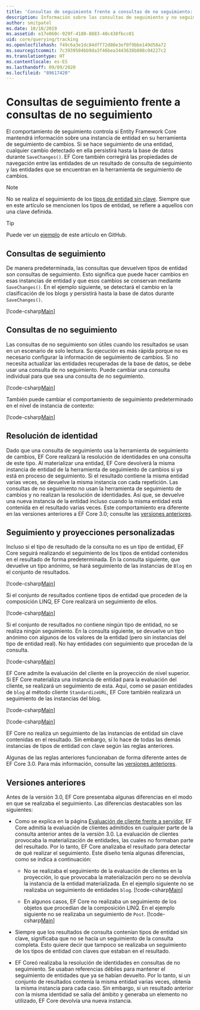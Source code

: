 ```yaml
---
title: 'Consultas de seguimiento frente a consultas de no seguimiento: EF Core'
description: Información sobre las consultas de seguimiento y no seguimiento en Entity Framework Core
author: smitpatel
ms.date: 10/10/2019
ms.assetid: e17e060c-929f-4180-8883-40c438fbcc01
uid: core/querying/tracking
ms.openlocfilehash: f49c6a3e1dc84dff72d80e3ef0f9bbe149d58a72
ms.sourcegitcommit: 7c3939504bb9da3f46bea3443638b808c04227c2
ms.translationtype: HT
ms.contentlocale: es-ES
ms.lasthandoff: 09/09/2020
ms.locfileid: "89617420"
---
```

# <a name="tracking-vs-no-tracking-queries"></a>Consultas de seguimiento frente a consultas de no seguimiento

El comportamiento de seguimiento controla si Entity Framework Core mantendrá información sobre una instancia de entidad en su herramienta de seguimiento de cambios. Si se hace seguimiento de una entidad, cualquier cambio detectado en ella persistirá hasta la base de datos durante `SaveChanges()`. EF Core también corregirá las propiedades de navegación entre las entidades de un resultado de consulta de seguimiento y las entidades que se encuentran en la herramienta de seguimiento de cambios.

> [!NOTE]
> No se realiza el seguimiento de los [tipos de entidad sin clave](xref:core/modeling/keyless-entity-types). Siempre que en este artículo se mencionen los tipos de entidad, se refiere a aquellos con una clave definida.

> [!TIP]  
> Puede ver un [ejemplo](https://github.com/dotnet/EntityFramework.Docs/tree/master/samples/core/Querying) de este artículo en GitHub.

## <a name="tracking-queries"></a>Consultas de seguimiento

De manera predeterminada, las consultas que devuelven tipos de entidad son consultas de seguimiento. Esto significa que puede hacer cambios en esas instancias de entidad y que esos cambios se conservan mediante `SaveChanges()`. En el ejemplo siguiente, se detectará el cambio en la clasificación de los blogs y persistirá hasta la base de datos durante `SaveChanges()`.

[!code-csharp[Main](../../../samples/core/Querying/Tracking/Sample.cs#Tracking)]

## <a name="no-tracking-queries"></a>Consultas de no seguimiento

Las consultas de no seguimiento son útiles cuando los resultados se usan en un escenario de solo lectura. Su ejecución es más rápida porque no es necesario configurar la información de seguimiento de cambios. Si no necesita actualizar las entidades recuperadas de la base de datos, se debe usar una consulta de no seguimiento. Puede cambiar una consulta individual para que sea una consulta de no seguimiento.

[!code-csharp[Main](../../../samples/core/Querying/Tracking/Sample.cs#NoTracking)]

También puede cambiar el comportamiento de seguimiento predeterminado en el nivel de instancia de contexto:

[!code-csharp[Main](../../../samples/core/Querying/Tracking/Sample.cs#ContextDefaultTrackingBehavior)]

## <a name="identity-resolution"></a>Resolución de identidad

Dado que una consulta de seguimiento usa la herramienta de seguimiento de cambios, EF Core realizará la resolución de identidades en una consulta de este tipo. Al materializar una entidad, EF Core devolverá la misma instancia de entidad de la herramienta de seguimiento de cambios si ya está en proceso de seguimiento. Si el resultado contiene la misma entidad varias veces, se devuelve la misma instancia con cada repetición. Las consultas de no seguimiento no usan la herramienta de seguimiento de cambios y no realizan la resolución de identidades. Así que, se devuelve una nueva instancia de la entidad incluso cuando la misma entidad está contenida en el resultado varias veces. Este comportamiento era diferente en las versiones anteriores a EF Core 3.0; consulte las [versiones anteriores](#previous-versions).

## <a name="tracking-and-custom-projections"></a>Seguimiento y proyecciones personalizadas

Incluso si el tipo de resultado de la consulta no es un tipo de entidad, EF Core seguirá realizando el seguimiento de los tipos de entidad contenidos en el resultado de forma predeterminada. En la consulta siguiente, que devuelve un tipo anónimo, se hará seguimiento de las instancias de `Blog` en el conjunto de resultados.

[!code-csharp[Main](../../../samples/core/Querying/Tracking/Sample.cs#CustomProjection1)]

Si el conjunto de resultados contiene tipos de entidad que proceden de la composición LINQ, EF Core realizará un seguimiento de ellos.

[!code-csharp[Main](../../../samples/core/Querying/Tracking/Sample.cs#CustomProjection2)]

Si el conjunto de resultados no contiene ningún tipo de entidad, no se realiza ningún seguimiento. En la consulta siguiente, se devuelve un tipo anónimo con algunos de los valores de la entidad (pero sin instancias del tipo de entidad real). No hay entidades con seguimiento que procedan de la consulta.

[!code-csharp[Main](../../../samples/core/Querying/Tracking/Sample.cs#CustomProjection3)]

 EF Core admite la evaluación del cliente en la proyección de nivel superior. Si EF Core materializa una instancia de entidad para la evaluación del cliente, se realizará un seguimiento de esta. Aquí, como se pasan entidades de `blog` al método cliente `StandardizeURL`, EF Core también realizará un seguimiento de las instancias del blog.

[!code-csharp[Main](../../../samples/core/Querying/Tracking/Sample.cs#ClientProjection)]

[!code-csharp[Main](../../../samples/core/Querying/Tracking/Sample.cs#ClientMethod)]

EF Core no realiza un seguimiento de las instancias de entidad sin clave contenidas en el resultado. Sin embargo, sí lo hace de todas las demás instancias de tipos de entidad con clave según las reglas anteriores.

Algunas de las reglas anteriores funcionaban de forma diferente antes de EF Core 3.0. Para más información, consulte las [versiones anteriores](#previous-versions).

## <a name="previous-versions"></a>Versiones anteriores

Antes de la versión 3.0, EF Core presentaba algunas diferencias en el modo en que se realizaba el seguimiento. Las diferencias destacables son las siguientes:

- Como se explica en la página [Evaluación de cliente frente a servidor](xref:core/querying/client-eval), EF Core admitía la evaluación de clientes admitidos en cualquier parte de la consulta anterior antes de la versión 3.0. La evaluación de clientes provocaba la materialización de entidades, las cuales no formaban parte del resultado. Por lo tanto, EF Core analizaba el resultado para detectar de qué realizar el seguimiento. Este diseño tenía algunas diferencias, como se indica a continuación:
  - No se realizaba el seguimiento de la evaluación de clientes en la proyección, lo que provocaba la materialización pero no se devolvía la instancia de la entidad materializada. En el ejemplo siguiente no se realizaba un seguimiento de entidades `blog`.
    [!code-csharp[Main](../../../samples/core/Querying/Tracking/Sample.cs#ClientProjection)]

  - En algunos casos, EF Core no realizaba un seguimiento de los objetos que procedían de la composición LINQ. En el ejemplo siguiente no se realizaba un seguimiento de `Post`.
    [!code-csharp[Main](../../../samples/core/Querying/Tracking/Sample.cs#CustomProjection2)]

- Siempre que los resultados de consulta contenían tipos de entidad sin clave, significaba que no se hacía un seguimiento de la consulta completa. Esto quiere decir que tampoco se realizaba un seguimiento de los tipos de entidad con claves que estaban en el resultado.
- EF Coreó realizaba la resolución de identidades en consultas de no seguimiento. Se usaban referencias débiles para mantener el seguimiento de entidades que ya se habían devuelto. Por lo tanto, si un conjunto de resultados contenía la misma entidad varias veces, obtenía la misma instancia para cada caso. Sin embargo, si un resultado anterior con la misma identidad se salía del ámbito y generaba un elemento no utilizado, EF Core devolvía una nueva instancia.
